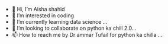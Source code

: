 - 👋 Hi, I’m Aisha shahid
- 👀 I’m interested in coding 
- 🌱 I’m currently learning data science ...
- 💞️ I’m looking to collaborate on python ka chill 2.0...
- 📫 How to reach me by Dr ammar Tufail for python ka chilla ... 

<!---
Aishahid/Aisha is a mom of three✨ special in spend time on computer ✨ repository because its `README.md` (this file) appears on your GitHub profile.
You can click the Preview link to take a look at your changes.
--->
